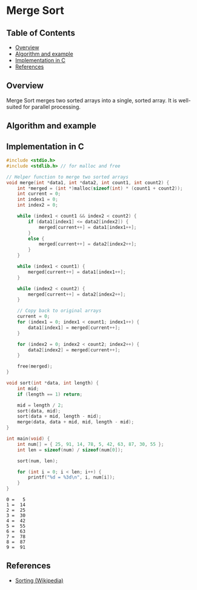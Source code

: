 # Merge Sort

## Table of Contents <!-- omit in toc -->

- [Overview](#overview)
- [Algorithm and example](#algorithm-and-example)
- [Implementation in C](#implementation-in-c)
- [References](#references)

## Overview

Merge Sort merges two sorted arrays into a single, sorted array. It is well-suited for parallel processing.

## Algorithm and example

## Implementation in C

```c
#include <stdio.h>
#include <stdlib.h> // for malloc and free

// Helper function to merge two sorted arrays  
void merge(int *data1, int *data2, int count1, int count2) {
    int *merged = (int *)malloc(sizeof(int) * (count1 + count2));
    int current = 0;
    int index1 = 0;
    int index2 = 0;

    while (index1 < count1 && index2 < count2) {
        if (data1[index1] <= data2[index2]) {
            merged[current++] = data1[index1++];
        }
        else {
            merged[current++] = data2[index2++];
        }
    }

    while (index1 < count1) {
        merged[current++] = data1[index1++];
    }

    while (index2 < count2) {
        merged[current++] = data2[index2++];
    }

    // Copy back to original arrays
    current = 0;
    for (index1 = 0; index1 < count1; index1++) {
        data1[index1] = merged[current++];
    }

    for (index2 = 0; index2 < count2; index2++) {
        data2[index2] = merged[current++];
    }

    free(merged);
}

void sort(int *data, int length) {
    int mid;
    if (length == 1) return;

    mid = length / 2;
    sort(data, mid);
    sort(data + mid, length - mid);
    merge(data, data + mid, mid, length - mid);
}

int main(void) {
    int num[] = { 25, 91, 14, 78, 5, 42, 63, 87, 30, 55 };
    int len = sizeof(num) / sizeof(num[0]);

    sort(num, len);

    for (int i = 0; i < len; i++) {
        printf("%d = %3d\n", i, num[i]);
    }
}
```
<!-- spell-checker: words malloc stdlib -->

```console
0 =   5
1 =  14
2 =  25
3 =  30
4 =  42
5 =  55
6 =  63
7 =  78
8 =  87
9 =  91
```

## References

- [Sorting (Wikipedia)](https://en.wikipedia.org/wiki/Sorting_algorithm)
